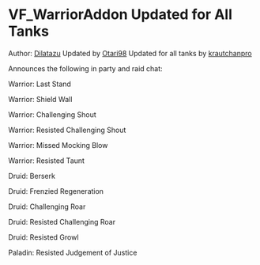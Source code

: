 # VF_WarriorAddon Updated for All Tanks

Author: [Dilatazu](https://github.com/Dilatazu) Updated by [Otari98](https://github.com/Otari98) Updated for all tanks by [krautchanpro](https://github.com/krautchanpro)

Announces the following in party and raid chat:

Warrior: Last Stand

Warrior: Shield Wall

Warrior: Challenging Shout

Warrior: Resisted Challenging Shout

Warrior: Missed Mocking Blow

Warrior: Resisted Taunt

Druid: Berserk

Druid: Frenzied Regeneration

Druid: Challenging Roar

Druid: Resisted Challenging Roar

Druid: Resisted Growl

Paladin: Resisted Judgement of Justice
